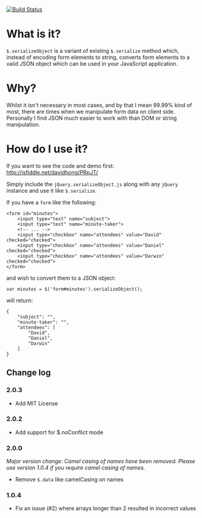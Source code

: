 [![Build Status](https://travis-ci.org/hongymagic/jQuery.serializeObject.png)](https://travis-ci.org/hongymagic/jQuery.serializeObject)

# What is it?

`$.serializeObject` is a variant of existing `$.serialize` method which, instead
of encoding form elements to string, converts form elements to a valid JSON
object which can be used in your JavaScript application.

# Why?

Whilst it isn't necessary in most cases, and by that I mean 99.99% kind of most,
there are times when we manipulate form data on client side. Personally I find
JSON much easier to work with than DOM or string manipulation.

# How do I use it?

If you want to see the code and demo first: http://jsfiddle.net/davidhong/PRpJT/

Simply include the `jQuery.serializeObject.js` along with any `jQuery` instance
and use it like `$.serialize`.

If you have a `form` like the following:

	<form id="minutes">
		<input type="text" name="subject">
		<input type="text" name="minute-taker">
		<!-- ... -->
		<input type="checkbox" name="attendees" value="David" checked="checked">
		<input type="checkbox" name="attendees" value="Daniel" checked="checked">
		<input type="checkbox" name="attendees" value="Darwin" checked="checked">
	</form>

and wish to convert them to a JSON object:

	var minutes = $('form#minutes').serializeObject();

will return:

	{
		"subject": "",
		"minute-taker": "",
		"attendees": [
			"David",
			"Daniel",
			"Darwin"
		]
	}

## Change log

### 2.0.3

- Add MIT License

### 2.0.2

- Add support for $.noConflict mode

### 2.0.0

*Major version change: Camel casing of names have been removed. Please use
version 1.0.4 if you require camel casing of names.*

- Remove `$.data` like camelCasing on names

### 1.0.4

- Fix an issue (#2) where arrays longer than 2 resulted in incorrect values
